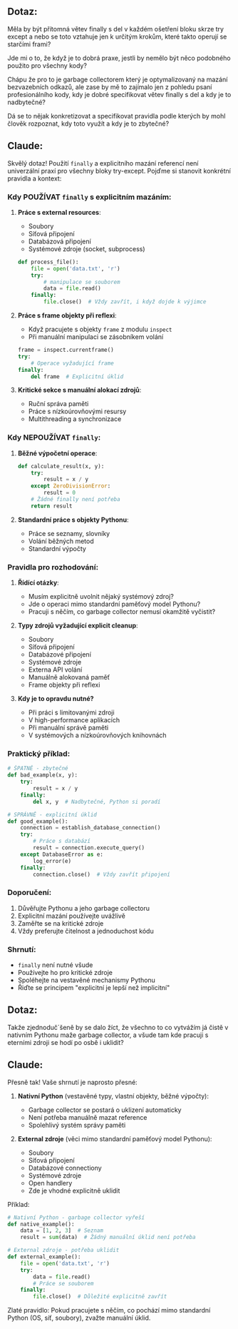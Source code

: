 ## Dotaz:

Měla by být přítomná větev finally s del v každém ošetření bloku skrze try except a nebo se toto vztahuje jen k určitým krokům, které takto operují se starčími frami?

Jde mi o to, že když je to dobrá praxe, jestli by nemělo být něco podobného použito pro všechny kody?

Chápu že pro to je garbage collectorem který je optymalizovaný na mazání bezvazebních odkazů, ale zase by mě to zajímalo jen z pohledu psaní profesionálního kody, kdy je dobré specifikovat větev finally s del a kdy je to nadbytečné?

Dá se to nějak konkretizovat a specifikovat pravidla podle kterých by mohl člověk rozpoznat, kdy toto využít a kdy je to zbytečné?

## Claude:

Skvělý dotaz! Použití `finally` a explicitního mazání referencí není univerzální praxí pro všechny bloky try-except. Pojďme si stanovit konkrétní pravidla a kontext:

### Kdy POUŽÍVAT `finally` s explicitním mazáním:

1. **Práce s external resources**:
   - Soubory
   - Síťová připojení
   - Databázová připojení
   - Systémové zdroje (socket, subprocess)
   ```python
   def process_file():
       file = open('data.txt', 'r')
       try:
           # manipulace se souborem
           data = file.read()
       finally:
           file.close()  # Vždy zavřít, i když dojde k výjimce
   ```

2. **Práce s frame objekty při reflexi**:
   - Když pracujete s objekty `frame` z modulu `inspect`
   - Při manuální manipulaci se zásobníkem volání
   ```python
   frame = inspect.currentframe()
   try:
       # Operace vyžadující frame
   finally:
       del frame  # Explicitní úklid
   ```

3. **Kritické sekce s manuální alokací zdrojů**:
   - Ruční správa paměti
   - Práce s nízkoúrovňovými resursy
   - Multithreading a synchronizace

### Kdy NEPOUŽÍVAT `finally`:

1. **Běžné výpočetní operace**:
   ```python
   def calculate_result(x, y):
       try:
           result = x / y
       except ZeroDivisionError:
           result = 0
       # Žádné finally není potřeba
       return result
   ```

2. **Standardní práce s objekty Pythonu**:
   - Práce se seznamy, slovníky
   - Volání běžných metod
   - Standardní výpočty

### Pravidla pro rozhodování:

1. **Řídící otázky**:
   - Musím explicitně uvolnit nějaký systémový zdroj?
   - Jde o operaci mimo standardní paměťový model Pythonu?
   - Pracuji s něčím, co garbage collector nemusí okamžitě vyčistit?

2. **Typy zdrojů vyžadující explicit cleanup**:
   - Soubory
   - Síťová připojení
   - Databázové připojení
   - Systémové zdroje
   - Externa API volání
   - Manuálně alokovaná paměť
   - Frame objekty při reflexi

3. **Kdy je to opravdu nutné?**
   - Při práci s limitovanými zdroji
   - V high-performance aplikacích
   - Při manuální správě paměti
   - V systémových a nízkoúrovňových knihovnách

### Praktický příklad:

```python
# ŠPATNĚ - zbytečné
def bad_example(x, y):
    try:
        result = x / y
    finally:
        del x, y  # Nadbytečné, Python si poradí

# SPRÁVNĚ - explicitní úklid
def good_example():
    connection = establish_database_connection()
    try:
        # Práce s databází
        result = connection.execute_query()
    except DatabaseError as e:
        log_error(e)
    finally:
        connection.close()  # Vždy zavřít připojení
```

### Doporučení:

1. Důvěřujte Pythonu a jeho garbage collectoru
2. Explicitní mazání používejte uvážlivě
3. Zaměřte se na kritické zdroje
4. Vždy preferujte čitelnost a jednoduchost kódu

### Shrnutí:

- `finally` není nutné všude
- Používejte ho pro kritické zdroje
- Spoléhejte na vestavěné mechanismy Pythonu
- Řiďte se principem "explicitní je lepší než implicitní"

## Dotaz:

Takže zjednoduč´šeně by se dalo žíct, že všechno to co vytvážím já čistě v nativním Pythonu maže garbage collector, a všude tam kde pracuji s eterními zdroji se hodí po osbě i uklidit?

## Claude:

Přesně tak! Vaše shrnutí je naprosto přesné:

1. **Nativní Python** (vestavěné typy, vlastní objekty, běžné výpočty):
   - Garbage collector se postará o uklizení automaticky
   - Není potřeba manuálně mazat reference
   - Spolehlivý systém správy paměti

2. **External zdroje** (věci mimo standardní paměťový model Pythonu):
   - Soubory
   - Síťová připojení
   - Databázové connectiony
   - Systémové zdroje
   - Open handlery
   - Zde je vhodné explicitně uklidit

Příklad:
```python
# Nativní Python - garbage collector vyřeší
def native_example():
    data = [1, 2, 3]  # Seznam
    result = sum(data)  # Žádný manuální úklid není potřeba

# External zdroje - potřeba uklidit
def external_example():
    file = open('data.txt', 'r')
    try:
        data = file.read()
        # Práce se souborem
    finally:
        file.close()  # Důležité explicitně zavřít
```

Zlaté pravidlo: Pokud pracujete s něčím, co pochází mimo standardní Python (OS, síť, soubory), zvažte manuální úklid.